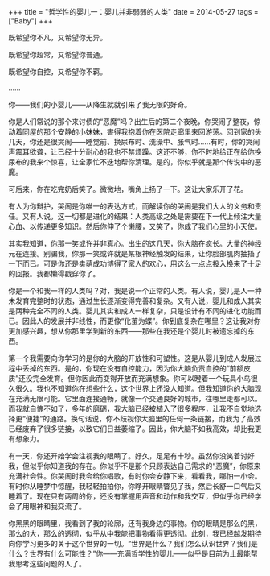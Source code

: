 +++
title = "哲学性的婴儿一：婴儿并非弱弱的人类"
date = 2014-05-27
tags = ["Baby"]
+++

<!-- ---
date: '2014-05-27'
title: '哲学性的婴儿一：婴儿并非弱弱的人类'
categories: zh
tags:
- baby
comments: true
--- -->

既希望你不凡，又希望你无异。

既希望你超常，又希望你普通。

既希望你自控，又希望你不羁。

<!--more-->

……

你——我们的小婴儿——从降生就就引来了我无限的好奇。

你是人们常说的那个来讨债的“恶魔”吗？出生后的第二个夜晚，你哭闹了整夜，惊动着同屋的那个安静的小妹妹，害得我抱着你在医院走廊里来回游荡。回到家的头几天，你还是很哭闹——睡觉前、换尿布时、洗澡中、胀气时……有时，你的哭闹声震耳欲聋，让已经十分耐心的我也不禁烦躁。这还不够，你不时地给正在给你换尿布的我来个惊喜，让全家忙不迭地帮你清理。是的，你似乎就是那个传说中的恶魔。

可后来，你在吃完奶后笑了。微微地，嘴角上扬了一下。这让大家乐开了花。

有人为你辩护，哭闹是你唯一的表达方式，而解读你的哭闹是我们大人的义务和责任。又有人说，这一切都是进化的结果：人类高级之处是需要在下一代上倾注大量心血、以传递更多知识。然后你伸了个懒腰，又笑了，你成了我们心里的小天使。

其实我知道，你那一笑或许并非真心。出生的这几天，你大脑在疯长。大量的神经元在连接。别骗我，你那一笑或许就是某根神经触发的结果，让你脸部肌肉抽搐了一下而已。可是你还是卖萌成功博得了家人的欢心，用这么一点点投入换来了十足的回报。我都懒得戳穿你了。

你是一个和我一样的人类吗？对，我是说一个正常的人类。有人说，婴儿是人一种未发育完整时的状态，通过生长逐渐变得完善和复杂。又有人说，婴儿和成人其实是两种完全不同的人类。婴儿其实和成人一样复杂，只是设计有不同的进化功能而已。因此人的发展并非线性，而更像“化茧为蝶”。你到底复杂在哪里？这让我对你更加感兴趣，想从你那里学到新的东西——那些在我还是个婴儿时被遗忘掉的东西。

第一个我需要向你学习的是你的大脑的开放性和可塑性。这是从婴儿到成人发展过程中丢掉的东西。是的，你现在没有自控能力，因为你大脑负责自控的“前额皮质”还没完全发育。但你因此而变得开放而充满想象。你可以瞪着一个玩具小鸟很久很久。我也不知道你在想些什么，这个世界上还没人知道。但我知道你的大脑现在充满无限可能。它里面连接通畅，就像一个交通良好的城市，往哪里走都可以。而我就自愧不如了，多年的磨砺，我大脑已经被植入了很多程序，让我不自觉地选择更“便捷”的通路。换句话说，你不歧视你大脑里的任何一条链接，而我为了高效已经废弃了很多链接，以致它们日益萎缩了。因此，你大脑不如我高效，却比我更有想象力。

有一天，你还开始学会注视我的眼睛了。好久，足足有十秒。虽然你没笑着讨好我，但似乎你知道我的存在。你似乎不是那个只顾表达自己需求的“恶魔”，你原来充满社会性。你哭闹时我会给你唱歌，有时你会安静下来，看看我，哪怕一小会。有时你从睡梦中惊醒，我轻轻拍拍你，你睁开眼睛瞥见了我，然后长舒一口气后又睡着了。现在只有两周的你，还没有掌握用声音和动作和我交互，但似乎你已经学会了用眼神和我交流了。

你黑黑的眼睛里，我看到了我的轮廓，还有我身边的事物。你的眼睛是那么的黑，那么的大，那么的透彻，似乎从中我能把事物看得更透彻。此刻，我已经越发期待向你学习更多的关于这个世界的一切。“世界是什么？我们怎么认识世界？我们是什么？世界有什么可能性？”你——充满哲学性的婴儿——似乎是目前为止最能帮我思考这些问题的人了。
